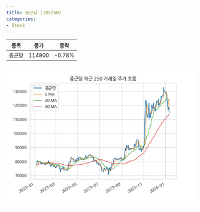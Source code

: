 ```yaml
---
title: 종근당 (185750)
categories:
- Stock
---
```


|종목|종가|등락|
|----|----|----|
|종근당|114900|-0.78%|

<!-- more -->

![185750](/assets/images/stock/185750.png)